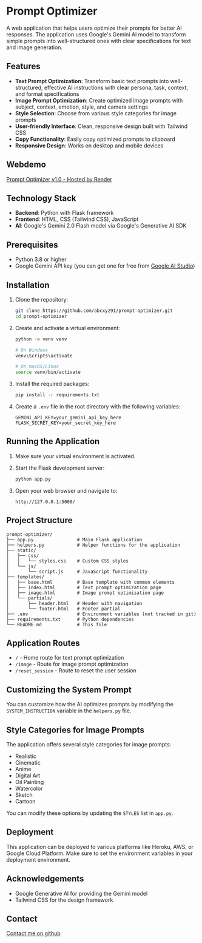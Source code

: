 # Prompt Optimizer

A web application that helps users optimize their prompts for better AI responses. The application uses Google's Gemini AI model to transform simple prompts into well-structured ones with clear specifications for text and image generation.

## Features

- **Text Prompt Optimization**: Transform basic text prompts into well-structured, effective AI instructions with clear persona, task, context, and format specifications
- **Image Prompt Optimization**: Create optimized image prompts with subject, context, emotion, style, and camera settings
- **Style Selection**: Choose from various style categories for image prompts
- **User-friendly Interface**: Clean, responsive design built with Tailwind CSS
- **Copy Functionality**: Easily copy optimized prompts to clipboard
- **Responsive Design**: Works on desktop and mobile devices

## Webdemo

[Prompt Optimizer v1.0 - Hosted by Render](https://prompt-optimizer-ag5j.onrender.com)

## Technology Stack

- **Backend**: Python with Flask framework
- **Frontend**: HTML, CSS (Tailwind CSS), JavaScript
- **AI**: Google's Gemini 2.0 Flash model via Google's Generative AI SDK

## Prerequisites

- Python 3.8 or higher
- Google Gemini API key (you can get one for free from [Google AI Studio](https://aistudio.google.com/apikey))

## Installation

1. Clone the repository:
   ```bash
   git clone https://github.com/abcxyz91/prompt-optimizer.git
   cd prompt-optimizer
   ```

2. Create and activate a virtual environment:
   ```bash
   python -m venv venv
   
   # On Windows
   venv\Scripts\activate
   
   # On macOS/Linux
   source venv/bin/activate
   ```

3. Install the required packages:
   ```bash
   pip install -r requirements.txt
   ```

4. Create a `.env` file in the root directory with the following variables:
   ```
   GEMINI_API_KEY=your_gemini_api_key_here
   FLASK_SECRET_KEY=your_secret_key_here
   ```

## Running the Application

1. Make sure your virtual environment is activated.

2. Start the Flask development server:
   ```bash
   python app.py
   ```

3. Open your web browser and navigate to:
   ```
   http://127.0.0.1:5000/
   ```

## Project Structure

```
prompt-optimizer/
├── app.py                # Main Flask application
├── helpers.py            # Helper functions for the application
├── static/
│   ├── css/
│   │   └── styles.css    # Custom CSS styles
│   └── js/
│       └── script.js     # JavaScript functionality
├── templates/
│   ├── base.html         # Base template with common elements
│   ├── index.html        # Text prompt optimization page
│   ├── image.html        # Image prompt optimization page
│   └── partials/
│       ├── header.html   # Header with navigation
│       └── footer.html   # Footer partial
├── .env                  # Environment variables (not tracked in git)
├── requirements.txt      # Python dependencies
└── README.md             # This file
```

## Application Routes

- `/` - Home route for text prompt optimization
- `/image` - Route for image prompt optimization
- `/reset_session` - Route to reset the user session

## Customizing the System Prompt

You can customize how the AI optimizes prompts by modifying the `SYSTEM_INSTRUCTION` variable in the `helpers.py` file.

## Style Categories for Image Prompts

The application offers several style categories for image prompts:
- Realistic
- Cinematic
- Anime
- Digital Art
- Oil Painting
- Watercolor
- Sketch
- Cartoon

You can modify these options by updating the `STYLES` list in `app.py`.

## Deployment

This application can be deployed to various platforms like Heroku, AWS, or Google Cloud Platform. Make sure to set the environment variables in your deployment environment.

## Acknowledgements

- Google Generative AI for providing the Gemini model
- Tailwind CSS for the design framework

## Contact

[Contact me on github](https://github.com/abcxyz91)